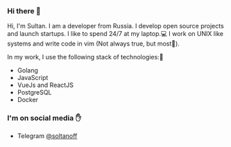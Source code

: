 ### Hi there 👋

Hi, I'm Sultan. I am a developer from Russia. I develop open source projects and launch startups. I like to spend 24/7 at my laptop.💻
I work on UNIX like systems and write code in vim (Not always true, but most👀).

In my work, I use the following stack of technologies:🔨
- Golang
- JavaScript
- VueJs and ReactJS
- PostgreSQL
- Docker

### I'm on social media ✋
- Telegram [@soltanoff](https://t.me/soltanoff_98)

<!--
**sulsoltanoff/sulsoltanoff** is a ✨ _special_ ✨ repository because its `README.md` (this file) appears on your GitHub profile.

Here are some ideas to get you started:

- 🔭 I’m currently working on ...
- 🌱 I’m currently learning ...
- 👯 I’m looking to collaborate on ...
- 🤔 I’m looking for help with ...
- 💬 Ask me about ...
- 📫 How to reach me: ...
- 😄 Pronouns: ...
- ⚡ Fun fact: ...
-->
